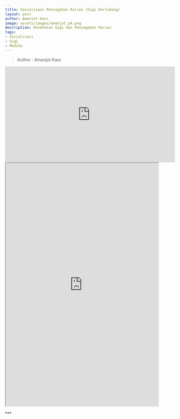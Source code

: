 ```yaml
---
title: Sosialisasi Pencegahan Karies (Gigi berlubang)
layout: post
author: Amanjot Kaur
image: assets/images/amanjot_p4.png
description: Kesehatan Gigi dan Pencegahan Karies
tags:
- Sosialisasi
- Gigi
- Medika
---
```

> Author : Amanjot Kaur


<p>
  <center>
  <iframe width="560" height="315" src="https://www.youtube.com/embed/GusoXC2BNQs" frameborder="0" allow="accelerometer; autoplay; encrypted-media; gyroscope; picture-in-picture" allowfullscreen></iframe>
  <iframe src="https://drive.google.com/file/d/181A3_f1TnXjTvARhC9J_a_SuUhn5GD9R/preview" width="100%" height="800rem"> </iframe>
  </center>
</p>
***